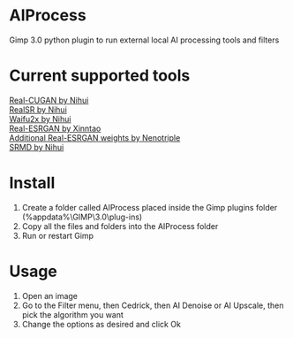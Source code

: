 # AIProcess
Gimp 3.0 python plugin to run external local AI processing tools and filters

# Current supported tools
[Real-CUGAN by Nihui](https://github.com/nihui/realcugan-ncnn-vulkan)  
[RealSR by Nihui](https://github.com/nihui/realsr-ncnn-vulkan)  
[Waifu2x by Nihui](https://github.com/nihui/waifu2x-ncnn-vulkan)  
[Real-ESRGAN by Xinntao](https://github.com/xinntao/Real-ESRGAN-ncnn-vulkan)  
[Additional Real-ESRGAN weights by Nenotriple](https://github.com/Nenotriple/gimp_upscale)  
[SRMD by Nihui](https://github.com/nihui/srmd-ncnn-vulkan)  

# Install
1. Create a folder called AIProcess placed inside the Gimp plugins folder (%appdata%\GIMP\3.0\plug-ins)
2. Copy all the files and folders into the AIProcess folder
3. Run or restart Gimp

# Usage
1. Open an image
2. Go to the Filter menu, then Cedrick, then AI Denoise or AI Upscale, then pick the algorithm you want
3. Change the options as desired and click Ok

